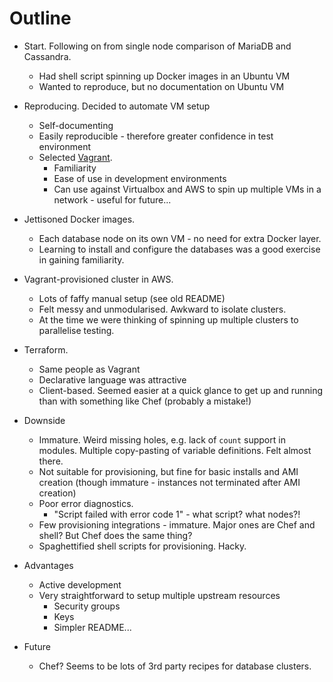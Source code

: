 # Outline

* Start. Following on from single node comparison of MariaDB and Cassandra.
    * Had shell script spinning up Docker images in an Ubuntu VM
    * Wanted to reproduce, but no documentation on Ubuntu VM
* Reproducing. Decided to automate VM setup
    * Self-documenting
    * Easily reproducible - therefore greater confidence in test environment
    * Selected [Vagrant](https://www.vagrantup.com/).
        * Familiarity
        * Ease of use in development environments
        * Can use against Virtualbox and AWS to spin up multiple VMs in a network - useful for future...
* Jettisoned Docker images.
    * Each database node on its own VM - no need for extra Docker layer.
    * Learning to install and configure the databases was a good exercise in gaining familiarity.

* Vagrant-provisioned cluster in AWS.
    * Lots of faffy manual setup (see old README)
    * Felt messy and unmodularised. Awkward to isolate clusters.
    * At the time we were thinking of spinning up multiple clusters to parallelise testing.
* Terraform.
    * Same people as Vagrant
    * Declarative language was attractive
    * Client-based. Seemed easier at a quick glance to get up and running than with something like Chef (probably a mistake!)
* Downside
    * Immature. Weird missing holes, e.g. lack of `count` support in modules. Multiple copy-pasting of variable definitions. Felt almost there.
    * Not suitable for provisioning, but fine for basic installs and AMI creation (though immature - instances not terminated after AMI creation)
    * Poor error diagnostics. 
        * "Script failed with error code 1" - what script? what nodes?!
    * Few provisioning integrations - immature. Major ones are Chef and shell? But Chef does the same thing?
    * Spaghettified shell scripts for provisioning. Hacky.
* Advantages
    * Active development
    * Very straightforward to setup multiple upstream resources
        * Security groups
        * Keys
        * Simpler README...
* Future
    * Chef? Seems to be lots of 3rd party recipes for database clusters.

    
